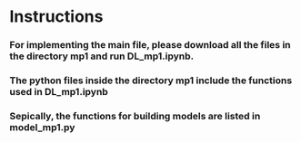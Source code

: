 # Instructions
### For implementing the main file, please download all the files in the directory mp1 and run DL_mp1.ipynb.   
### The python files inside the directory mp1 include the functions used in DL_mp1.ipynb   
### Sepically, the functions for building models are listed in model_mp1.py
